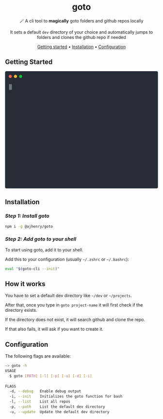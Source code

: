 <!-- markdownlint-configure-file {
  "MD013": {
    "code_blocks": false,
    "tables": false
  },
  "MD033": false,
  "MD041": false
} -->

<div align="center">

# goto

<!-- [![Downloads][downloads-badge]][releases]
[![License][license-badge]][license] -->

🪄 A cli tool to **magically** goto folders and github repos locally

It sets a default `dev` directory of your choice and
automatically jumps to folders and clones the github repo if needed

[Getting started](#getting-started) •
[Installation](#installation) •
[Configuration](#configuration)

</div>

## Getting Started

<div align="center">
  <img src="./resources/terminal.svg" alt="Output example">
</div>

## Installation

### _Step 1: Install goto_

```sh
npm i -g @ajhenry/goto
```

### _Step 2: Add goto to your shell_

To start using goto, add it to your shell.

Add this to your configuration (usually `~/.zshrc` or `~/.bashrc`):

```sh
eval "$(goto-cli --init)"
```

## How it works

You have to set a default dev directory like `~/dev` or `~/projects`.

After that, once you type in `goto project-name` it will first check if the directory exists.

If the directory does not exist, it will search github and clone the repo.

If that also fails, it will ask if you want to create it.

## Configuration

The following flags are available:

```sh
-> goto -h
USAGE
  $ goto [PATH] [-l] [-p] [-u] [-d] [-i]

FLAGS
  -d, --debug   Enable debug output
  -i, --init    Initializes the goto function for bash
  -l, --list    List all repos
  -p, --path    List the default dev directory
  -u, --update  Update the default dev directory

```
